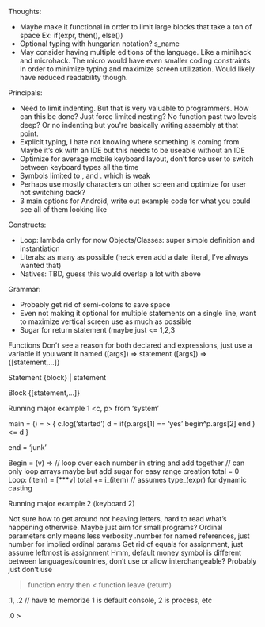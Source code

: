 Thoughts:
- Maybe make it functional in order to limit large blocks that take a ton of space
Ex: 
if(expr, then(), else())
- Optional typing with hungarian notation?
s_name
- May consider having multiple editions of the language. Like a minihack and microhack. The micro would have even smaller coding constraints in order to minimize typing and maximize screen utilization. Would likely have reduced readability though.

Principals:
- Need to limit indenting. But that is very valuable to programmers. How can this be done? Just force limited nesting? No function past two levels deep? Or no indenting but you're basically writing assembly at that point.
- Explicit typing, I hate not knowing where something is coming from. Maybe it’s ok with an IDE but this needs to be useable without an IDE
- Optimize for average mobile keyboard layout, don’t force user to switch between keyboard types all the time
- Symbols limited to , and . which is weak
- Perhaps use mostly characters on other screen and optimize for user not switching back?
- 3 main options for Android, write out example code for what you could see all of them looking like

Constructs:
- Loop: lambda only for now
Objects/Classes: super simple definition and instantiation
- Literals: as many as possible (heck even add a date literal, I’ve always wanted that)
- Natives: TBD, guess this would overlap a lot with above

Grammar:
- Probably get rid of semi-colons to save space
- Even not making it optional for multiple statements on a single line, want to maximize vertical screen use as much as possible
- Sugar for return statement (maybe just <= 1,2,3

Functions
Don’t see a reason for both declared and expressions, just use a variable if you want it named
([args]) => statement
([args]) => {[statement,...]}

Statement
{block} | statement



Block
{[statement,...]}



Running major example 1
<c, p> from ‘system’

main = () = > {
  c.log(‘started’)
  d = if(p.args[1] == ‘yes’
     begin^p.args[2]
     end
  )
  <= d
}

end = ‘junk’

Begin = (v) =>
  // loop over each number in string and add together
  // can only loop arrays maybe but add sugar for easy range creation
  total = 0
  Loop: (item) = [***v]
          total += i_(item) // assumes type_(expr) for dynamic casting
  


Running major example 2 (keyboard 2)

Not sure how to get around not heaving letters, hard to read what’s happening otherwise. Maybe just aim for small programs? 
Ordinal parameters only means less verbosity
.number for named references, just number for implied ordinal params
Get rid of equals for assignment, just assume leftmost is assignment
Hmm, default money symbol is different between languages/countries, don’t use or allow interchangeable? Probably just don’t use
> function entry then < function leave (return)

.1, .2 // have to memorize 1 is default console, 2 is process, etc

.0 > 
